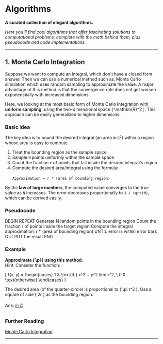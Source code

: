 # Algorithms
**A curated collection of elegant algorithms.**

*Here you’ll find cool algorithms that offer fascinating solutions to computational problems, complete with the math behind them, plus pseudocode and code implementations.*

---

## 1. Monte Carlo Integration  

Suppose we want to compute an integral, which don't have a closed form answer. Then we can use a numerical method such as, Monte Carlo simulation which uses random sampling to approximate the value. A major advantage of this method is that the convergence rate does not get worsen exponenstially with increased dimensions.

Here, we looking at the most basic form of Monte Carlo integration with **uniform sampling**, using the two-dimensional space \( \mathbb{R}^2 \). This approach can be easily generalized to higher dimensions.

### Basic Idea  

The key idea is to bound the desired integral (an area in <code>&#x211D;<sup>2</sup></code>) within a region whose area is easy to compute. 
1. Treat the bounding region as the sample space  
2. Sample <code>N</code> points uniformly within the sample space  
3. Count the fraction <code>r</code> of points that fall inside the desired integral's region  
4. Compute the desired area/integral using the formula:  
   <br><code>Approximation = r * (area of bounding region)</code>

By the **law of large numbers**, the computed value converges to the true value as <code>N</code> increases. The error decreases proportionally to <code>1 / sqrt(N)</code>, which can be derived easily.

### Pseudocode  

BEGIN
    REPEAT
        Generate N random points in the bounding region
        Count the fraction r of points inside the target region
        Compute the integral approximation: r * (area of bounding region)
    UNTIL error is within error bars
    OUTPUT the result
END

### Example

**Approximate \( \pi \) using this method.**  
Hint: Consider the function:  

\[
f(x, y) =
\begin{cases} 
1 & \text{if } x^2 + y^2 \leq r^2, \\ 
0 & \text{otherwise}
\end{cases}
\]

The desired area (of the quarter-circle) is proportional to \( \pi r^2 \). Use a square of side \( 2r \) as the bounding region.  

###### Ans: [In C](./monte_carlo_integration/example.c)

### Further Reading 
[Monte Carlo Integration](https://cs.dartmouth.edu/~wjarosz/publications/dissertation/appendixA.pdf)

---
